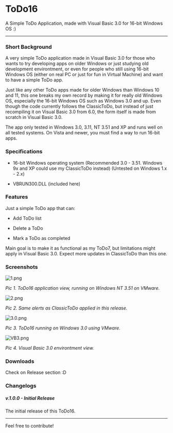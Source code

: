 # ToDo16

 A Simple ToDo Application, made with Visual Basic 3.0 for 16-bit Windows OS :)

---

### Short Background

A very simple ToDo application made in Visual Basic 3.0 for those who wants to try developing apps on older Windows or just studying old development environtment, or even for people who still using 16-bit Windows OS (either on real PC or just for fun in Virtual Machine) and want to have a simple ToDo app.

Just like any other ToDo apps made for older Windows than Windows 10 and 11, this one breaks my own record by making it for really old Windows OS, especially the 16-bit Windows OS such as Windows 3.0 and up. Even though the code currently follows the ClassicToDo, but instead of just recompiling it on Visual Basic 3.0 from 6.0, the form itself is made from scratch in Visual Basic 3.0.

The app only tested in Windows 3.0, 3.11, NT 3.51 and XP and runs well on all tested systems. On Vista and newer, you must find a way to run 16-bit apps.

### Specifications

- 16-bit Windows operating system (Recommended 3.0 - 3.51. Windows 9x and XP could use my ClassicToDo instead) (Untested on Windows 1.x - 2.x)

- VBRUN300.DLL (included here)

### Features

Just a simple ToDo app that can:

- Add ToDo list

- Delete a ToDo

- Mark a ToDo as completed

Main goal is to make it as functional as my ToDo7, but limitations might apply in Visual Basic 3.0. Expect more updates in ClassicToDo than this one.

### Screenshots

![1.png](/Users/ricardo1pran/Documents/GitHub/ToDo16/images/1.png)

_Pic 1. ToDo16 application view, running on Windows NT 3.51 on VMware._

![2.png](/Users/ricardo1pran/Documents/GitHub/ToDo16/images/2.png)

_Pic 2. Same alerts as ClassicToDo applied in this release._

![3.0.png](/Users/ricardo1pran/Documents/GitHub/ToDo16/images/3.0.png)

_Pic 3. ToDo16 running on Windows 3.0 using VMware._

![VB3.png](/Users/ricardo1pran/Documents/GitHub/ToDo16/images/VB3.png)

_Pic 4. Visual Basic 3.0 environtment view._

### Downloads

Check on Release section :D

### Changelogs

##### v.1.0.0 - Initial Release

The initial release of this ToDo16.

---

Feel free to contribute!
